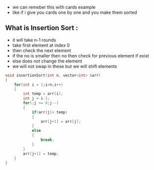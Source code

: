 - we can remeber this with cards example
- like if i give you cards one by one and you make them sorted
## What is Insertion Sort :
- it will take n-1 rounds
- take first element at index 0
- then check the next element 
- if the no is smaller then no then check for previous element if exist
- else does not change the element
- we will not swap in these but we will shift elements
```cpp
void insertionSort(int n, vector<int> &arr)
{
	for(int i = 1;i<n;i++)
	{
		int temp = arr[i];
		int j = i-1;
		for(;j >= 0;j--)
		{
			if(arr[j]> temp)
			{
				arr[j+1] = arr[j];
			}
			else
			{
				break;
			}
		}
		arr[j+1] = temp;
	}
}
```
